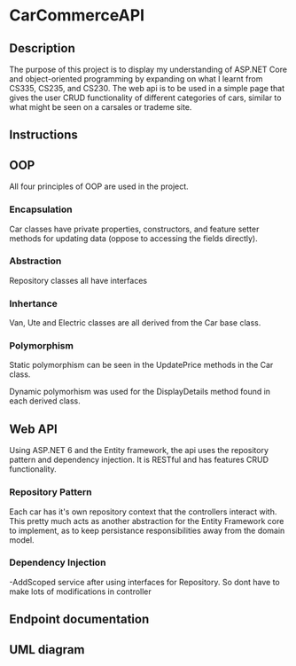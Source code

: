 # CarCommerceAPI

## Description
 
The purpose of this project is to display my understanding of ASP.NET Core and object-oriented programming by expanding on what I learnt from CS335, CS235, and CS230. The web api is to be used in a simple page that gives the user CRUD functionality of different categories of cars, similar to what might be seen on a carsales or trademe site.

## Instructions 

## OOP

All four principles of OOP are used in the project.

### Encapsulation

Car classes have private properties, constructors, and feature setter methods for updating data (oppose to accessing the fields directly).

### Abstraction

Repository classes all have interfaces 

### Inhertance

Van, Ute and Electric classes are all derived from the Car base class.

### Polymorphism

Static polymorphism can be seen in the UpdatePrice methods in the Car class.

Dynamic polymorhism was used for the DisplayDetails method found in each derived class.

## Web API

Using ASP.NET 6 and the Entity framework, the api uses the repository pattern and dependency injection. It is RESTful and has features CRUD functionality.

### Repository Pattern

Each car has it's own repository context that the controllers interact with. This pretty much acts as another abstraction for the Entity Framework core to implement, as to keep persistance responsibilities away from the domain model.

### Dependency Injection

-AddScoped service after using interfaces for Repository. So dont have to make lots of modifications in controller

## Endpoint documentation

## UML diagram


